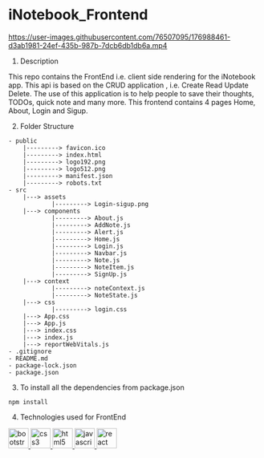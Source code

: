 # iNotebook_Frontend

https://user-images.githubusercontent.com/76507095/176988461-d3ab1981-24ef-435b-987b-7dcb6db1db6a.mp4

1. Description 

This repo contains the FrontEnd i.e. client side rendering for the iNotebook app. 
This api is based on the CRUD application , i.e. Create Read Update Delete. 
The use of this application is to help people to save their thoughts, TODOs, quick note and many more.
This frontend contains 4 pages Home, About, Login and Sigup.

2. Folder Structure

```
- public
    |---------> favicon.ico
    |---------> index.html
    |---------> logo192.png
    |---------> logo512.png
    |---------> manifest.json
    |---------> robots.txt
- src
    |---> assets
            |---------> Login-sigup.png
    |---> components
            |---------> About.js
            |---------> AddNote.js
            |---------> Alert.js
            |---------> Home.js
            |---------> Login.js
            |---------> Navbar.js
            |---------> Note.js
            |---------> NoteItem.js
            |---------> SignUp.js
    |---> context
            |---------> noteContext.js
            |---------> NoteState.js
    |---> css
            |---------> login.css
    |---> App.css
    |---> App.js
    |---> index.css
    |---> index.js
    |---> reportWebVitals.js
- .gitignore
- README.md
- package-lock.json
- package.json
```

3. To install all the dependencies from package.json

``` npm install ```

4. Technologies used for FrontEnd

<p align="left"> <a href="https://getbootstrap.com" target="_blank" rel="noreferrer"> <img src="https://raw.githubusercontent.com/devicons/devicon/master/icons/bootstrap/bootstrap-plain-wordmark.svg" alt="bootstrap" width="40" height="40"/> </a> <a href="https://www.w3schools.com/css/" target="_blank" rel="noreferrer"> <img src="https://raw.githubusercontent.com/devicons/devicon/master/icons/css3/css3-original-wordmark.svg" alt="css3" width="40" height="40"/> </a> <a href="https://www.w3.org/html/" target="_blank" rel="noreferrer"> <img src="https://raw.githubusercontent.com/devicons/devicon/master/icons/html5/html5-original-wordmark.svg" alt="html5" width="40" height="40"/> </a> <a href="https://developer.mozilla.org/en-US/docs/Web/JavaScript" target="_blank" rel="noreferrer"> <img src="https://raw.githubusercontent.com/devicons/devicon/master/icons/javascript/javascript-original.svg" alt="javascript" width="40" height="40"/> </a> <a href="https://reactjs.org/" target="_blank" rel="noreferrer"> <img src="https://raw.githubusercontent.com/devicons/devicon/master/icons/react/react-original-wordmark.svg" alt="react" width="40" height="40"/> </a> </p>

